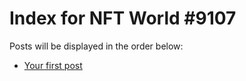 # Index for NFT World #9107
Posts will be displayed in the order below:

- [Your first post](./001-first.md)

